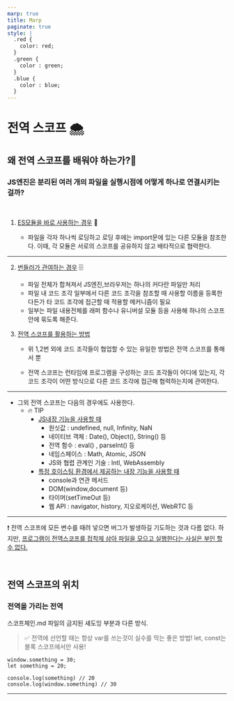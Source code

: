 ```yaml
---
marp: true
title: Marp
paginate: true
style: |
  .red {
    color: red;
  }
  .green {
    color : green;
  }
  .blue {
    color : blue;
  }
---
```


# 전역 스코프 🌨️

## 왜 전역 스코프를 배워야 하는가?🤔

### JS엔진은 분리된 여러 개의 파일을 실행시점에 어떻게 하나로 연결시키는 걸까?

<br>

1. <u> <span class='red'>ES모듈</span>을 바로 사용하는 경우</u> 🔖

   - 파일을 각자 하나씩 로딩하고 로딩 후에는 import문에 있는 다른 모듈을 참조한다. 이때, 각 모듈은 서로의 스코프를 공유하지 않고 배타적으로 협력한다.

---

2.  <u><span class='red'>번들러</span>가 관여하는 경우</u> 🗄️

    - 파일 전체가 합쳐져서 JS엔진,브라우저는 하나의 커다란 파일만 처리
    - 파일 내 코드 조각 일부에서 다른 코드 조각을 참조할 때 사용할 이름을 등록한다든가 타 코드 조각에 접근할 때 적용할 메커니즘이 필요
    - 일부는 파일 내용전체를 래퍼 함수나 유니버설 모듈 등을 사용해 하나의 스코프 안에 묶도록 해준다.

3.  <u><span class='red'>전역 스코프</span>를 활용하는 방법</u>

    - 위 1,2번 외에 코드 조각들이 협업할 수 있는 유일한 방법은 전역 스코프를 통해서 뿐

    - 전역 스코프는 런타임에 프로그램을 구성하는 코드 조각들이 어디에 있는지, 각 코드 조각이 어떤 방식으로 다른 코드 조각에 접근해 협력하는지에 관여한다.

---

- 그외 전역 스코프는 다음의 경우에도 사용한다.
  - 🔥 TIP
    - <u><span class='red'>JS내장 기능</span>을 사용할 때</u>
      - 원싯값 : undefined, null, Infinity, NaN
      - 네이티브 객체 : Date(), Object(), String() 등
      - 전역 함수 : eval() , parseInt() 등
      - 네임스페이스 : Math, Atomic, JSON
      - JS와 협렵 관계인 기술 : Intl, WebAssembly
    - <u>특정 호이스팅 환경에서 제공하는 내장 기능을 사용할 때</u>
      - console과 연관 메서드
      - DOM(window,document 등)
      - 타이머(setTimeOut 등)
      - 웹 API : navigator, history, 지오로케이션, WebRTC 등

---

❗️ 전역 스코프에 모든 변수를 때려 넣으면 버그가 발생하길 기도하는 것과 다름 없다.
하지만, <u>프로그램이 전역스코프를 접착제 삼아 파일을 모으고 실행한다는 사실은 부인 할 수 없다.</u>

<br>

## 전역 스코프의 위치

### 전역을 가리는 전역

스코프체인.md 파일의 금지된 섀도잉 부분과 다른 방식.

> ✅ 전역에 선언할 때는 <span class='red'> 항상 var를 쓰는것</span>이 실수를 막는 좋은 방법!
> let, const는 블록 스코프에서만 사용!

```
window.something = 30;
let something = 20;

console.log(something) // 20
console.log(window.something) // 30
```

---
